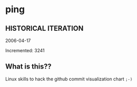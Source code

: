 # ping

## HISTORICAL ITERATION
2006-04-17

Incremented: 3241

## What is this?? 
Linux skills to hack the github commit visualization chart `;-)`
